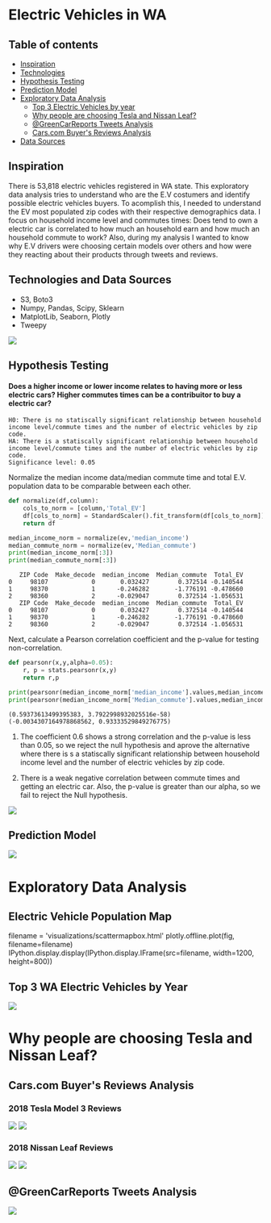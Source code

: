 
# Electric Vehicles in WA

## Table of contents
- [Inspiration](#general-info)
- [Technologies](#technologies)
- [Hypothesis Testing](#hypotesis-testing)
- [Prediction Model](#prediction-model)
- [Exploratory Data Analysis](#exploratory-data-analysis)
  + [Top 3 Electric Vehicles by year](#exploratory-data-analysis)
  + [Why people are choosing Tesla and Nissan Leaf?](#why)
   * [@GreenCarReports Tweets Analysis](#twitter-analysis)
   * [Cars.com Buyer's Reviews Analysis](#web-scrapping-analysis)
- [Data Sources](#data-sources)


## Inspiration
There is 53,818 electric vehicles registered in WA state. This exploratory data analysis tries to understand who are the E.V costumers and identify possible electric vehicles buyers. To acomplish this, I needed to understand the EV most populated zip codes with their respective demographics data. I focus on household income level and commutes times: Does tend to own a electric car is correlated to how much an household earn and how much an household commute to work? 
Also, during my analysis I wanted to know why E.V drivers were choosing certain models over others and how were they reacting about their products through tweets and reviews.


## Technologies and Data Sources
* S3, Boto3
* Numpy, Pandas, Scipy, Sklearn
* MatplotLib, Seaborn, Plotly
* Tweepy

<img src="/visualizations/tech.png"/>

## Hypothesis Testing
#### Does a higher income or lower income relates to having more or less electric cars?  Higher commutes times can be a contribuitor to buy a electric car?


```
H0: There is no statiscally significant relationship between household income level/commute times and the number of electric vehicles by zip code.
HA: There is a statiscally significant relationship between household income level/commute times and the number of electric vehicles by zip code.
Significance level: 0.05
```

Normalize the median income data/median commute time and total E.V. population data to be comparable between each other.


```python
def normalize(df,column):
    cols_to_norm = [column,'Total_EV']
    df[cols_to_norm] = StandardScaler().fit_transform(df[cols_to_norm])
    return df
```


```python
median_income_norm = normalize(ev,'median_income')
median_commute_norm = normalize(ev,'Median_commute')
print(median_income_norm[:3])
print(median_commute_norm[:3])
```

       ZIP Code  Make_decode  median_income  Median_commute  Total_EV
    0     98107            0       0.032427        0.372514 -0.140544
    1     98370            1      -0.246282       -1.776191 -0.478660
    2     98360            2      -0.029047        0.372514 -1.056531
       ZIP Code  Make_decode  median_income  Median_commute  Total_EV
    0     98107            0       0.032427        0.372514 -0.140544
    1     98370            1      -0.246282       -1.776191 -0.478660
    2     98360            2      -0.029047        0.372514 -1.056531


Next, calculate a Pearson correlation coefficient and the p-value for testing non-correlation.


```python
def pearsonr(x,y,alpha=0.05):
    r, p = stats.pearsonr(x,y)
    return r,p
```


```python
print(pearsonr(median_income_norm['median_income'].values,median_income_norm['Total_EV'].values))
print(pearsonr(median_income_norm['Median_commute'].values,median_income_norm['Total_EV'].values))
```

    (0.59373613499395383, 3.7922998932025516e-58)
    (-0.0034307164978868562, 0.93333529849276775)


1. The coefficient 0.6 shows a strong correlation and the p-value is less than 0.05, so we reject the null hypothesis and aprove the alternative where there is s a statiscally significant relationship between household income level and the number of electric vehicles by zip code.

2. There is a weak negative correlation between commute times and getting an electric car. Also, the p-value is greater than our alpha, so we fail to reject the Null hypothesis.

<img src="/visualizations/correlation.jpg"/>

## Prediction Model

<img src="/visualizations/prediction.png"/>

# Exploratory Data Analysis

## Electric Vehicle Population Map

filename = 'visualizations/scattermapbox.html'
plotly.offline.plot(fig, filename=filename)
IPython.display.display(IPython.display.IFrame(src=filename, width=1200, height=800))

## Top 3 WA Electric Vehicles by Year

<img src="/visualizations/top3.png"/>

# Why people are choosing Tesla and Nissan Leaf? 

## Cars.com Buyer's Reviews Analysis

### 2018 Tesla Model 3 Reviews

<img src="/visualizations/car__tesla_reviews_bar.png"/>
<img src="/visualizations/leaf_review.png"/>


### 2018 Nissan Leaf Reviews

<img src="/visualizations/car__tesla_reviews_bar.png"/>
<img src="/visualizations/tesla_review.png"/>


## @GreenCarReports Tweets Analysis

<img src="/visualizations/green_cars_review.png"/>
